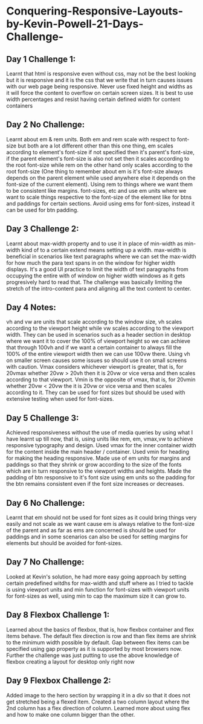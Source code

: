 # Conquering-Responsive-Layouts-by-Kevin-Powell-21-Days-Challenge-
## Day 1 Challenge 1: 
Learnt that html is responsive even without css, may not be the best looking but it is responsive and it is the css that we write that in turn causes issues with our web page being responsive. Never use fixed height and widths as it will force the content to overflow on certain screen sizes. It is best to use width percentages and resist having certain defined width for content containers

## Day 2 No Challenge: 
Learnt about em & rem units. Both em and rem scale with respect to font-size but both are a lot different other than this one thing, em scales according to element's font-size if not specified then it's parent's font-size, if the parent element's font-size is also not set then it scales according to the root font-size while rem on the other hand only scales according to the root font-size (One thing to remember about em is it's font-size always depends on the parent element while used anywhere else it depends on the font-size of the current element). Using rem to things where we want them to be consistent like margins. font-sizes, etc and use em units where we want to scale things respective to the font-size of the element like for btns and paddings for certain sections. Avoid using ems for font-sizes, instead it can be used for btn padding.

## Day 3 Challenge 2: 
Learnt about max-width property and to use it in place of min-width as min-width kind of to a certain extend means setting up a width. max-width is beneficial in scenarios like text paragraphs where we can set the max-width for how much the para text spans in on the window for higher width displays. It's a good UI practice to limit the width of text paragraphs from occupying the entire with of window on higher width windows as it gets progresively hard to read that. The challenge was basically limiting the stretch of the intro-content para and aligning all the text content to center.

## Day 4 Notes: 
vh and vw are units that scale according to the window size, vh scales according to the viewport height while vw scales according to the viewport width. They can be used in scenarios such as a header section in desktop where we want it to cover the 100% of viewport height so we can achieve that through 100vh and if we want a certain container to always fill the 100% of the entire viewport width then we can use 100vw there. Using vh on smaller screen causes some issues so should use it on small screens with caution. Vmax considers whichever viewport is greater, that is, for 20vmax whether 20vw > 20vh then it is 20vw or vice versa and then scales according to that viewport. Vmin is the opposite of vmax, that is, for 20vmin whether 20vw < 20vw the it is 20vw or vice versa and then scales according to it. They can be used for font sizes but should be used with extensive testing when used for font-sizes.

## Day 5 Challenge 3: 
Achieved responsiveness without the use of media queries by using what I have learnt up till now, that is, using units like rem, em, vmax,vw to achieve responsive typography and design. Used vmax for the inner container width for the content inside the main header / container. Used vmin for heading for making the heading responsive. Made use of em units for margins and paddings so that they shrink or grow according to the size of the fonts which are in turn responsive to the viewport widths and heights. Made the padding of btn responsive to it's font size using em units so the padding for the btn remains consistent even if the font size increases or decreases.

## Day 6 No Challenge: 
Learnt that em should not be used for font sizes as it could bring things very easily and not scale as we want cause em is always relative to the font-size of the parent and as far as ems are concerned is should be used for paddings and in some scenarios can also be used for setting margins for elements but should be avoided for font-sizes.

## Day 7 No Challenge: 
Looked at Kevin's solution, he had more easy going approach by setting certain predefined witdhs for max-width and stuff where as I tried to tackle is using viewport units and min function for font-sizes with viewport units for font-sizes as well, using min to cap the maximum size it can grow to. 

## Day 8 Flexbox Challenge 1: 
Learned about the basics of flexbox, that is, how flexbox container and flex items behave. The default flex direction is row and than flex items are shrink to the minimum width possible by default. Gap between flex items can be specified using gap property as it is supported by most browsers now. Further the challenge was just putting to use the above knowledge of flexbox creating a layout for desktop only right now

## Day 9 Flexbox Challenge 2: 
Added image to the hero section by wrapping it in a div so that it does not get stretched being a flexed item. Created a two column layout where the 2nd column has a flex direction of column. Learned more about using flex and how to make one column bigger than the other.